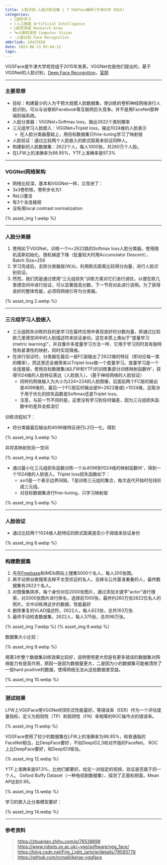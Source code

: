 ```yaml
---
title: 人脸识别-人脸识别合集 | 7 VGGFace解析(牛津大学 2015)
categories:
  - 🌙进阶学习
  - ⭐人工智能 Artificial Intelligence
  - 💫研究领域 Research Area
  - 🛰️计算机视觉 Computer Vision
  - ☄️人脸识别 Face Recognition
abbrlink: 2d425650
date: 2023-06-13 03:44:12
tags:
---
```


VGGFace是牛津大学视觉组于2015年发表，VGGNet也是他们提出的，基于VGGNet的人脸识别，[Deep Face Recognition](http://www.robots.ox.ac.uk/~vgg/publications/2015/Parkhi15/parkhi15.pdf)，[官网](https://www.robots.ox.ac.uk/~vgg/software/vgg_face/)

<!--more-->

***

### 主要思想

- 目标：构建最少的人为干预大规模人脸数据集，使训练的卷积神经网络进行人脸识别，可以与谷歌和Facebook等互联网巨头竞争。并不是用FaceNet那种端到端系统。
- 人脸分类器：VGGNet+Softmax loss，输出2622个类别概率
- 三元组学习人脸嵌入：VGGNet+Triplet loss，输出1024维的人脸表示
    - 在人脸分类器基础上，用目标数据集只fine-tuning学习了映射层
- 人脸验证：通过比较两个人脸嵌入的欧式距离来验证同种人。
- 构建新的人脸数据集：2622个人，每人1000张，共260万个人脸。
- 在LFW上的准确率为98.95%，YTF上准确率是97.3%

***

### VGGNet网络架构

- 网络比较深，基本和VGGNet一样，又改进了：
- 3x3卷积核，卷积步长为1
- ReLU激活
- 有3个全连接层
- 没有用local contrast normalization

{% asset_img 1.webp %}

***

### 人脸分类器

1. 使用如下VGGNet，训练一个n=2622路的Softmax loss人脸分类器。使用随机高斯初始化，随机梯度下降（批量较大时用Accumulator Descent），Batch Size=256
2. 学习完成后，去除分类器层(W,b)，利用欧氏距离比较得分向量，进行人脸识别验证。
3. 然而，我们而是通过使用“三元组损失”训练方案对它们进行调优，以便在欧几里德空间中进行验证，可以显著提高分数，下一节将对此进行说明。为了获得良好的整体性能，必须将网络引导为分类器。

{% asset_img 2.webp %}

***

### 三元组学习人脸嵌入

- 三元组损失训练的目的是学习在最终应用中表现良好的分数向量，即通过比较欧几里德空间中的人脸描述符来验证身份。这在本质上类似于“度量学习(metric learning)”，并且像许多度量学习方法一样，它用于学习同时具有独特性和紧凑性的映射，同时实现降维。
- 在进行验证时，分类器在最后一层FC层输出了2622维的特征（即对应每一类的概率），而这里还会被用来以Triplet loss做一个度量学习。度量学习是一个全连接层，使用目标数据集(如LFW和YTF)的训练集部分训练映射函数W'，获得1024维的人脸特征表达（人脸嵌入）。（基于神经网络的人脸验证）
    - 同样的网络输入为大小为224×224的人脸图像，后面前两个FC层的输出是4096维的，最后一个FC层后的输出是N=2622维或L=1024维，这取决于用于优化的损失函数是Softmax还是Triplet loss。
    - 注意，与前一节不同的是，这里没有学习到任何偏差，因为三元组损失函数中的差异会抵消它

训练流程如下：

- 将分类器最后输出的4096维特征进行L2归一化，得到

{% asset_img 3.webp %}

并将其映射到另一空间

{% asset_img 4.webp %}

- 通过最小化三元组损失函数训练一个从4096到1024维的映射函数W'，得到一个1024维的人脸嵌入。Triplet loss损失函数如下：
    - a≥0是一个表示边界间隔，T是训练三元组的集合，每次迭代开始时在线形成三元组。
    - 对目标数据集进行fine-tuning，只学习映射层

{% asset_img 5.webp %}

***

### 人脸验证

- 通过比较两个1024维人脸特征的欧式距离是否小于阈值来验证身份

{% asset_img 6.webp %}

***

### 构建数据集

1. 先在[Freebase](https://developers.google.com/freebase/)和IMDb网站上搜集5000个名人，每人200张图。
2. 再手动用谷歌搜索去掉不太受欢迎的名人，去掉与公共基准重叠的人，最终数据集有2622个名人。
3. 对图像集排序，每个身份对应2000张图片，通过添加关键字“actor”进行搜索，对2000张图片进行排名，选择前1000张，最终约260万张2622位名人的照片。文中训练用这步的数据，性能最好
4. 删除重复的VLAD描述符，2622人，每人623张，总共163万张.
5. 最终手动检查数据集，2622人，每人375张，总共98万张。

{% asset_img 7.webp %}
{% asset_img 8.webp %}

数据集大小比较：

{% asset_img 9.webp %}

用第3步整个数据集训练效果比较好，说明使用更大但是有更多错误的数据集对网络能力有提高作用，原因一是因为数据量更大，二是因为小的数据集可能被清除了一些hard positive的数据，使得网络无法从这些数据里受益。

{% asset_img 10.webp %}

***

### 测试结果

LFW上VGGFace用VGGNet的B形式性能最好。等错误率（EER）作为一个评估度量指标，定义为假阳性（TP）和假阴性（FN）率相等的ROC操作点的错误率。

{% asset_img 11.webp %}

VGGFace使用了较少的数据集在LFW上的准确率为98.95%，和普通版的FaceNet相当，比DeepFace要好，不如DeepID2,3和对齐版的FaceNet。
ROC上比DeepFace要好，和DeepID3相当。

{% asset_img 12.webp %}

YTF上准确率是97.3%，比他们都要好。给定一对指定的视频，验证是否属于同一个人。
Oxford Buffy Dataset（一种电视剧数据集），探测了正面和侧面，Mean AP达到0.95。

{% asset_img 13.webp %}

学习的嵌入比分类模型要好：

{% asset_img 14.webp %}

***

### 参考资料

> <https://zhuanlan.zhihu.com/p/76538698>
> <https://www.robots.ox.ac.uk/~vgg/software/vgg_face/>
> <https://blog.csdn.net/Fire_Light_/article/details/79593778>
> <https://github.com/rcmalli/keras-vggface>
